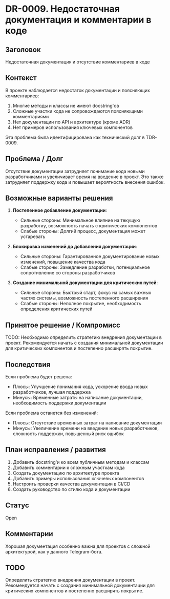 # DR-0009. Недостаточная документация и комментарии в коде

## Заголовок
Недостаточная документация и отсутствие комментариев в коде

## Контекст
В проекте наблюдается недостаток документации и поясняющих комментариев:
1. Многие методы и классы не имеют docstring'ов
2. Сложные участки кода не сопровождаются поясняющими комментариями
3. Нет документации по API и архитектуре (кроме ADR)
4. Нет примеров использования ключевых компонентов

Эта проблема была идентифицирована как технический долг в TDR-0009.

## Проблема / Долг
Отсутствие документации затрудняет понимание кода новыми разработчиками и увеличивает время на введение в проект. Это также затрудняет поддержку кода и повышает вероятность внесения ошибок.

## Возможные варианты решения

1. **Постепенное добавление документации**:
   - Сильные стороны: Минимальное влияние на текущую разработку, возможность начать с критических компонентов
   - Слабые стороны: Долгий процесс, документация может устаревать

2. **Блокировка изменений до добавления документации**:
   - Сильные стороны: Гарантированное документирование новых изменений, повышение качества кода
   - Слабые стороны: Замедление разработки, потенциальное сопротивление со стороны разработчиков

3. **Создание минимальной документации для критических путей**:
   - Сильные стороны: Быстрый старт, фокус на самых важных частях системы, возможность постепенного расширения
   - Слабые стороны: Неполное покрытие, необходимость определения критических путей

## Принятое решение / Компромисс
TODO: Необходимо определить стратегию внедрения документации в проект. Рекомендуется начать с создания минимальной документации для критических компонентов и постепенно расширять покрытие.

## Последствия
Если проблема будет решена:
- Плюсы: Улучшение понимания кода, ускорение ввода новых разработчиков, лучшая поддержка
- Минусы: Временные затраты на написание документации, необходимость поддержки документации

Если проблема останется без изменений:
- Плюсы: Отсутствие временных затрат на написание документации
- Минусы: Увеличение времени на введение новых разработчиков, сложность поддержки, повышенный риск ошибок

## План исправления / развития
1. Добавить docstring'и ко всем публичным методам и классам
2. Добавить комментарии к сложным участкам кода
3. Создать документацию по архитектуре проекта
4. Добавить примеры использования ключевых компонентов
5. Настроить проверки качества документации в CI/CD
6. Создать руководство по стилю кода и документации

## Статус
Open

## Комментарии
Хорошая документация особенно важна для проектов с сложной архитектурой, как у данного Telegram-бота.

## TODO
Определить стратегию внедрения документации в проект. Рекомендуется начать с создания минимальной документации для критических компонентов и постепенно расширять покрытие.
